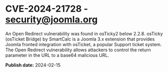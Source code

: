 # CVE-2024-21728 - security@joomla.org

An Open Redirect vulnerability was found in osTicky2 below 2.2.8. osTicky (osTicket Bridge) by SmartCalc is a Joomla 3.x extension that provides Joomla fronted integration with osTicket, a popular Support ticket system. The Open Redirect vulnerability allows attackers to control the return parameter in the URL to a base64 malicious URL.

**Publish date:** 2024-02-15
